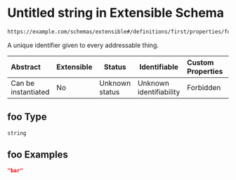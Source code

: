 # Untitled string in Extensible Schema

```txt
https://example.com/schemas/extensible#/definitions/first/properties/foo
```

A unique identifier given to every addressable thing.


| Abstract            | Extensible | Status         | Identifiable            | Custom Properties | Additional Properties | Access Restrictions | Defined In                                                                                     |
| :------------------ | ---------- | -------------- | ----------------------- | :---------------- | --------------------- | ------------------- | ---------------------------------------------------------------------------------------------- |
| Can be instantiated | No         | Unknown status | Unknown identifiability | Forbidden         | Allowed               | none                | [extensible.schema.json\*](../generated-schemas/extensible.schema.json "open original schema") |

## foo Type

`string`

## foo Examples

```json
"bar"
```
